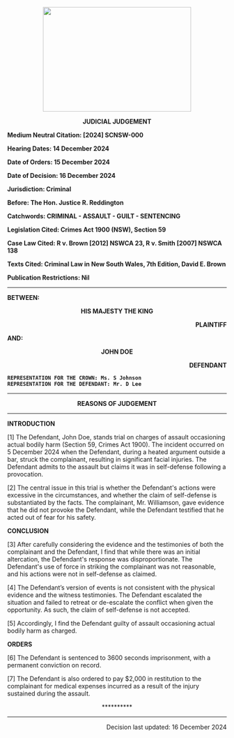 <p align="center"> 
<img width=340 height =240 src="https://upload.wikimedia.org/wikipedia/commons/thumb/2/21/Coat_of_Arms_of_New_South_Wales.svg/1280px-Coat_of_Arms_of_New_South_Wales.svg.png"> 
</p>

<p align="center"><b>
JUDICIAL JUDGEMENT
</b></p>

<b>
	
Medium Neutral Citation: [2024] SCNSW-000

Hearing Dates: 14 December 2024

Date of Orders: 15 December 2024

Date of Decision: 16 December 2024

Jurisdiction: Criminal

Before: The Hon. Justice R. Reddington

Catchwords: CRIMINAL - ASSAULT - GUILT - SENTENCING

Legislation Cited: Crimes Act 1900 (NSW), Section 59

Case Law Cited: R v. Brown [2012] NSWCA 23, R v. Smith [2007] NSWCA 138

Texts Cited: Criminal Law in New South Wales, 7th Edition, David E. Brown

Publication Restrictions: Nil

---
BETWEEN:
<p align="center"><b>		HIS MAJESTY THE KING				</b>
<p align="right">		PLAINTIFF
<p>				AND:
<p align="center"><b>		JOHN DOE			</b>
<p align="right">		DEFENDANT

```
REPRESENTATION FOR THE CROWN: Ms. S Johnson
REPRESENTATION FOR THE DEFENDANT: Mr. D Lee
```
</b>

---

<p align="center"><b>		REASONS OF JUDGEMENT				</b>

---
	
**INTRODUCTION**

[1] The Defendant, John Doe, stands trial on charges of assault occasioning actual bodily harm (Section 59, Crimes Act 1900). The incident occurred on 5 December 2024 when the Defendant, during a heated argument outside a bar, struck the complainant, resulting in significant facial injuries. The Defendant admits to the assault but claims it was in self-defense following a provocation.

[2] The central issue in this trial is whether the Defendant's actions were excessive in the circumstances, and whether the claim of self-defense is substantiated by the facts. The complainant, Mr. Williamson, gave evidence that he did not provoke the Defendant, while the Defendant testified that he acted out of fear for his safety.

**CONCLUSION**

[3] After carefully considering the evidence and the testimonies of both the complainant and the Defendant, I find that while there was an initial altercation, the Defendant's response was disproportionate. The Defendant's use of force in striking the complainant was not reasonable, and his actions were not in self-defense as claimed.

[4] The Defendant’s version of events is not consistent with the physical evidence and the witness testimonies. The Defendant escalated the situation and failed to retreat or de-escalate the conflict when given the opportunity. As such, the claim of self-defense is not accepted.

[5] Accordingly, I find the Defendant guilty of assault occasioning actual bodily harm as charged.

**ORDERS**

[6] The Defendant is sentenced to 3600 seconds imprisonment, with a permanent conviction on record.

[7] The Defendant is also ordered to pay $2,000 in restitution to the complainant for medical expenses incurred as a result of the injury sustained during the assault.

<p align="center"> ********** </p>

---
<p align="right">		Decision last updated: 16 December 2024
